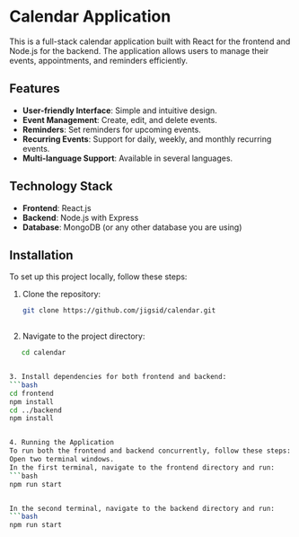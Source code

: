 # Calendar Application

This is a full-stack calendar application built with React for the frontend and Node.js for the backend. The application allows users to manage their events, appointments, and reminders efficiently.

## Features

- **User-friendly Interface**: Simple and intuitive design.
- **Event Management**: Create, edit, and delete events.
- **Reminders**: Set reminders for upcoming events.
- **Recurring Events**: Support for daily, weekly, and monthly recurring events.
- **Multi-language Support**: Available in several languages.

## Technology Stack

- **Frontend**: React.js
- **Backend**: Node.js with Express
- **Database**: MongoDB (or any other database you are using)

## Installation

To set up this project locally, follow these steps:

1. Clone the repository:
   ```bash
   git clone https://github.com/jigsid/calendar.git
 

2. Navigate to the project directory:
```bash
   cd calendar


3. Install dependencies for both frontend and backend:
```bash
cd frontend
npm install
cd ../backend
npm install


4. Running the Application
To run both the frontend and backend concurrently, follow these steps:
Open two terminal windows.
In the first terminal, navigate to the frontend directory and run:
```bash
npm run start


In the second terminal, navigate to the backend directory and run:
```bash
npm run start
